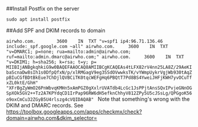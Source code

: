 
##Install Postfix on the server

`sudo apt install postfix`

##Add SPF and DKIM records to domain

`airwho.com.		3600	IN	TXT	"v=spf1 ip4:96.71.136.46 include:_spf.google.com ~all"
airwho.com.		3600	IN	TXT	"v=DMARC1; p=none; rua=mailto:admin@airwho.com; ruf=mailto:admin.dmarc@airwho.com;"
airwho.com.		3600	IN	TXT	"v=DKIM1; h=sha256; k=rsa; t=y; p= MIIBIjANBgkqhkiG9w0BAQEFAAOCAQ8AMIIBCgKCAQEAs4tLFX82rV4nn25LA8Z/29AeKIbaScnaDw8sIh1s0DfpQfxN/p/xlRMGagV9eg3SSdOVwwksTK/vYWmpUykrVgjWb930tAqZpBIuCGfBDtBkEue7ChDjlQVBCiTK0tqcWEFgHq6PBQtT7Pd8BS4YweiJHFjKWH7yvOCuTfxZL0ktE/GhH" "XFrBgZyWmO26PnWbvqKMHn5xAmPGZ0gXxlrUVATdb4LcGc1JsPPjtAnsSQvIPvjeGNnOGSpXOk5GV2++Tz2A7KPYdqCD1IrPap96RW6dH5efknChhyV812ZPy5U5cJSsLg/QPGgoK56o9oxCmCu32ZGyB5U4rlszg4cVQIDAQAB"
`
Note that something's wrong with the DKIM and DMARC records.  See https://toolbox.googleapps.com/apps/checkmx/check?domain=airwho.com&dkim_selector=


